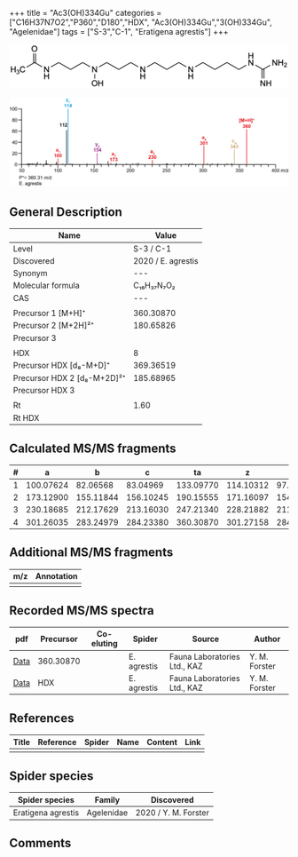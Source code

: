 +++
title = "Ac3(OH)334Gu"
categories = ["C16H37N7O2","P360","D180","HDX",
"Ac3(OH)334Gu","3(OH)334Gu",
"Agelenidae"]
tags = ["S-3","C-1",
"Eratigena agrestis"]
+++

![](/img/Ac3(OH)334Gu.png)

![](/img_MSMS/360_Ac3(OH)334Gu_Ea.png?classes=border)

## General Description

| Name                       | Value              |
|----------------------------|--------------------|
| Level                      | S-3 / C-1          |
| Discovered                 | 2020 / E. agrestis |
| Synonym                    | ---                |
| Molecular formula          | C₁₆H₃₇N₇O₂                   |
| CAS                        | ---                |
|                            |                    |
| Precursor 1 [M+H]⁺         | 360.30870                   |
| Precursor 2 [M+2H]²⁺       | 180.65826                   |
| Precursor 3                |                    |
|                            |                    |
| HDX                        | 8                   |
| Precursor HDX   [d₈-M+D]⁺   | 369.36519                   |
| Precursor HDX 2 [d₈-M+2D]²⁺ | 185.68965                   |
| Precursor HDX 3            |                    |
|                            |                    |
| Rt                         | 1.60                   |
| Rt HDX                     |                    |

## Calculated MS/MS fragments

| # | a         | b         | c         | ta        | z         | y         | tz        |
|---|-----------|-----------|-----------|-----------|-----------|-----------|-----------|
| 1 | 100.07624 | 82.06568 | 83.04969 | 133.09770 | 114.10312 | 97.07657 | 131.12967 |
| 2 | 173.12900 | 155.11844 | 156.10245 | 190.15555 | 171.16097 | 154.13442 | 188.18752 |
| 3 | 230.18685 | 212.17629 | 213.16030 | 247.21340 | 228.21882 | 211.19227 | 261.24028 |
| 4 | 301.26035 | 283.24979 | 284.23380 | 360.30870 | 301.27158 | 284.24503 | 318.29813 |


## Additional MS/MS fragments

| m/z | Annotation |
|-----|------------|
|     |            |

## Recorded MS/MS spectra

| pdf                                             | Precursor | Co-eluting | Spider      | Source                       | Author        |
|-------------------------------------------------|-----------|------------|-------------|------------------------------|---------------|
| [Data](/pdf/E-agrestis/360_Ac3(OH)334Gu_Ea.pdf)   | 360.30870 |            | E. agrestis | Fauna Laboratories Ltd., KAZ | Y. M. Forster |
| [Data](/pdf/E-agrestis/360_Ac3(OH)334Gu_Ea_HDX.pdf)   | HDX |            | E. agrestis | Fauna Laboratories Ltd., KAZ | Y. M. Forster |

## References

| Title | Reference | Spider | Name | Content | Link |
|-------|-----------|--------|------|---------|------|
|       |           |        |      |         |      |

## Spider species

| Spider species     | Family     | Discovered           |
|--------------------|------------|----------------------|
| Eratigena agrestis | Agelenidae | 2020 / Y. M. Forster |

## Comments